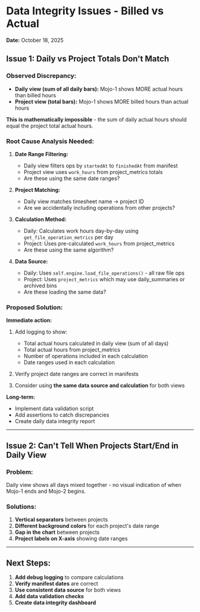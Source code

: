 # Data Integrity Issues - Billed vs Actual

**Date:** October 18, 2025

## Issue 1: Daily vs Project Totals Don't Match

### Observed Discrepancy:
- **Daily view (sum of all daily bars):** Mojo-1 shows MORE actual hours than billed hours
- **Project view (total bars):** Mojo-1 shows MORE billed hours than actual hours

**This is mathematically impossible** - the sum of daily actual hours should equal the project total actual hours.

### Root Cause Analysis Needed:

1. **Date Range Filtering:**
   - Daily view filters ops by `startedAt` to `finishedAt` from manifest
   - Project view uses `work_hours` from project_metrics totals
   - Are these using the same date ranges?

2. **Project Matching:**
   - Daily view matches timesheet name → project ID
   - Are we accidentally including operations from other projects?

3. **Calculation Method:**
   - Daily: Calculates work hours day-by-day using `get_file_operation_metrics` per day
   - Project: Uses pre-calculated `work_hours` from project_metrics
   - Are these using the same algorithm?

4. **Data Source:**
   - Daily: Uses `self.engine.load_file_operations()` - all raw file ops
   - Project: Uses `project_metrics` which may use daily_summaries or archived bins
   - Are these loading the same data?

### Proposed Solution:

**Immediate action:**
1. Add logging to show:
   - Total actual hours calculated in daily view (sum of all days)
   - Total actual hours from project_metrics
   - Number of operations included in each calculation
   - Date ranges used in each calculation

2. Verify project date ranges are correct in manifests

3. Consider using **the same data source and calculation** for both views

**Long-term:**
- Implement data validation script
- Add assertions to catch discrepancies
- Create daily data integrity report

---

## Issue 2: Can't Tell When Projects Start/End in Daily View

### Problem:
Daily view shows all days mixed together - no visual indication of when Mojo-1 ends and Mojo-2 begins.

### Solutions:
1. **Vertical separators** between projects
2. **Different background colors** for each project's date range
3. **Gap in the chart** between projects
4. **Project labels on X-axis** showing date ranges

---

## Next Steps:

1. **Add debug logging** to compare calculations
2. **Verify manifest dates** are correct
3. **Use consistent data source** for both views
4. **Add data validation checks**
5. **Create data integrity dashboard**

